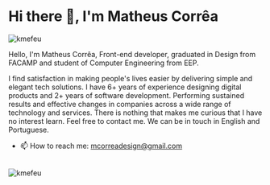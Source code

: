 <h1 align="left">Hi there 👋, I'm Matheus Corrêa</h1><p align="left"> <img src="https://komarev.com/ghpvc/?username=kmefeu" alt="kmefeu" /> </p>

Hello, I'm Matheus Corrêa, Front-end developer, graduated in Design from FACAMP and student of Computer Engineering from EEP.

I find satisfaction in making people's lives easier by delivering simple and elegant tech solutions. I have 6+ years of experience designing digital products and 2+ years of software development. Performing sustained results and effective changes in companies across a wide range of technology and services. There is nothing that makes me curious that I have no interest learn. Feel free to contact me. We can be in touch in English and Portuguese.

- 📫 How to reach me: [mcorreadesign@gmail.com](mcorreadesign@gmail.com)

<br/>
<img src="https://github-readme-stats.vercel.app/api?username=kmefeu&show_icons=true" alt="kmefeu"/>
<br/>


